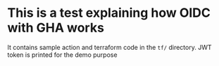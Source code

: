 # This is a test explaining how OIDC with GHA works

It contains sample action and terraform code in the `tf/` directory. JWT token is printed for the demo purpose
